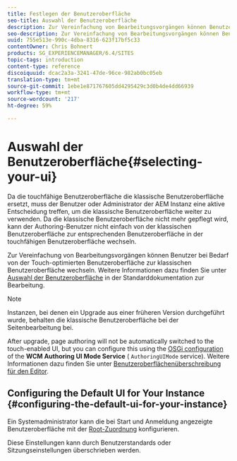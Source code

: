```yaml
---
title: Festlegen der Benutzeroberfläche
seo-title: Auswahl der Benutzeroberfläche
description: Zur Vereinfachung von Bearbeitungsvorgängen können Benutzer bei Bedarf von der Touch-optimierten Benutzeroberfläche zur klassischen Benutzeroberfläche wechseln.
seo-description: Zur Vereinfachung von Bearbeitungsvorgängen können Benutzer bei Bedarf von der Touch-optimierten Benutzeroberfläche zur klassischen Benutzeroberfläche wechseln.
uuid: 755e513e-990c-4dba-8316-623f17bf5c33
contentOwner: Chris Bohnert
products: SG_EXPERIENCEMANAGER/6.4/SITES
topic-tags: introduction
content-type: reference
discoiquuid: dcac2a3a-3241-47de-96ce-982ab0bc05eb
translation-type: tm+mt
source-git-commit: 1ebe1e871767605dd4295429c3d0b4de4dd66939
workflow-type: tm+mt
source-wordcount: '217'
ht-degree: 59%

---
```



# Auswahl der Benutzeroberfläche{#selecting-your-ui}

Da die touchfähige Benutzeroberfläche die klassische Benutzeroberfläche ersetzt, muss der Benutzer oder Administrator der AEM Instanz eine aktive Entscheidung treffen, um die klassische Benutzeroberfläche weiter zu verwenden. Da die klassische Benutzeroberfläche nicht mehr gepflegt wird, kann der Authoring-Benutzer nicht einfach von der klassischen Benutzeroberfläche zur entsprechenden Benutzeroberfläche in der touchfähigen Benutzeroberfläche wechseln.

Zur Vereinfachung von Bearbeitungsvorgängen können Benutzer bei Bedarf von der Touch-optimierten Benutzeroberfläche zur klassischen Benutzeroberfläche wechseln. Weitere Informationen dazu finden Sie unter [Auswahl der Benutzeroberfläche](/help/sites-authoring/select-ui.md) in der Standarddokumentation zur Bearbeitung.

>[!NOTE]
>
>Instanzen, bei denen ein Upgrade aus einer früheren Version durchgeführt wurde, behalten die klassische Benutzeroberfläche bei der Seitenbearbeitung bei.
>
>After upgrade, page authoring will not be automatically switched to the touch-enabled UI, but you can configure this using the [OSGi configuration](/help/sites-deploying/configuring-osgi.md) of the **WCM Authoring UI Mode Service** ( `AuthoringUIMode` service). Weitere Informationen dazu finden Sie unter [Benutzeroberflächenüberschreibung für den Editor](#uioverridesfortheeditor).

## Configuring the Default UI for Your Instance {#configuring-the-default-ui-for-your-instance}

Ein Systemadministrator kann die bei Start und Anmeldung angezeigte Benutzeroberfläche mit der [Root-Zuordnung](/help/sites-deploying/osgi-configuration-settings.md#daycqrootmapping) konfigurieren.

Diese Einstellungen kann durch Benutzerstandards oder Sitzungseinstellungen überschrieben werden.
